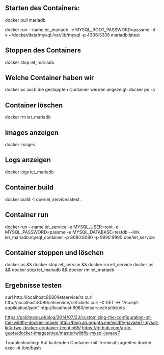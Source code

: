 ## Starten des Containers:

docker pull mariadb

docker run --name iet_mariadb -e MYSQL_ROOT_PASSWORD=passme -d -v ~/docker/data/mysql:/var/lib/mysql -p 4306:3306 mariadb:latest

## Stoppen des Containers
docker stop iet_mariadb

## Welche Container haben wir
docker ps
auch die gestoppten Container werden angezeigt: docker ps -a 

## Container löschen
docker rm iet_mariadb

## Images anzeigen
docker images

## Logs anzeigen
docker logs iet_mariadb

## Container build
docker build -t ooe/iet_service:latest .

## Container run
docker run --name iet_service -e MYSQL_USER=root -e MYSQL_PASSWORD=passme -e MYSQL_DATABASE=testdb --link iet_mariadb:mysql_container -p 8080:8080 -p 9990:9990 ooe/iet_service

## Container stoppen und löschen
docker ps && docker stop iet_service && docker rm iet_service
docker ps && docker stop iet_mariadb && docker rm iet_mariadb



## Ergebnisse testen
curl http://localhost:8080/ietservice/rs
curl http://localhost:8080/ietservice/rs/tickets
curl -X GET -H "Accept: application/json" http://localhost:8080/ietservice/rs/tickets



https://goldmann.pl/blog/2014/07/23/customizing-the-configuration-of-the-wildfly-docker-image/
http://blog.arungupta.me/wildfly-javaee7-mysql-link-two-docker-container-techtip65/
https://github.com/arun-gupta/docker-images/tree/master/wildfly-mysql-javaee7


Troubleshooting:
Auf laufenden Container mit Terminal zugreifen
docker exec -it <containername> /bin/bash


